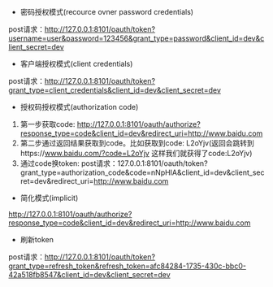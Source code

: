 
- 密码授权模式(recource ovner password credentials)

post请求：http://127.0.0.1:8101/oauth/token?username=user&password=123456&grant_type=password&client_id=dev&client_secret=dev


- 客户端授权模式(client credentials)

post请求：http://127.0.0.1:8101/oauth/token?grant_type=client_credentials&client_id=dev&client_secret=dev


- 授权码授权模式(authorization code)

1. 第一步获取code: http://127.0.0.1:8101/oauth/authorize?response_type=code&client_id=dev&redirect_uri=http://www.baidu.com
2. 第二步通过返回结果获取到code。比如获取到code: L2oYjv(返回会跳转到https://www.baidu.com/?code=L2oYjv 这样我们就获得了code:L2oYjv)
3. 通过code换token: post请求：127.0.0.1:8101/oauth/token?grant_type=authorization_code&code=nNpHIA&client_id=dev&client_secret=dev&redirect_uri=http://www.baidu.com

- 简化模式(implicit)

http://127.0.0.1:8101/oauth/authorize?response_type=code&client_id=dev&redirect_uri=http://www.baidu.com


- 刷新token

post请求：http://127.0.0.1:8101/oauth/token?grant_type=refresh_token&refresh_token=afc84284-1735-430c-bbc0-42a518fb8547&client_id=dev&client_secret=dev
